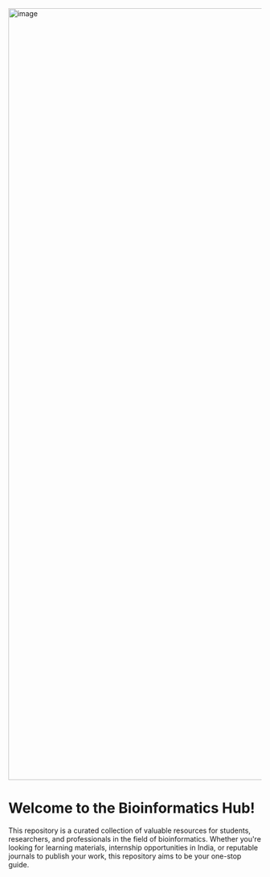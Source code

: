 <img width="2816" height="1536" alt="image" src="https://github.com/user-attachments/assets/809df90c-76d2-4315-ba00-7a758b864426" />


# Welcome to the Bioinformatics Hub!
This repository is a curated collection of valuable resources for students, researchers, and professionals in the field of bioinformatics. Whether you're looking for learning materials, internship opportunities in India, or reputable journals to publish your work, this repository aims to be your one-stop guide.
